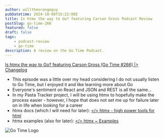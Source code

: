 ```yaml
---
author: willtheorangeguy
pubDatetime: 2024-10-08T15:22:00Z
title: Is htmx the way to Go? featuring Carson Gross Podcast Review
postSlug: go-time-266
featured: false
draft: false
tags:
    - podcast-review
    - go-time
description: A review on the Go Time Podcast.
---
```


[Is htmx the way to Go? featuring Carson Gross (Go Time #266) |> Changelog](https://changelog.com/gotime/266)

-   This episode was a little over my head considering I do not usually listen to Go Time, but I enjoyed it and like learning more about Go
-   Everyone's sentiment on React and JSON and REST is all the same...
-   In my Pasta Tracker project, I will be using htmx to hopefully make the process easier - however, I hope that does not set me up for failure later on in life when looking for a career
-   htmx docs (which I will need for later): [</> htmx - high power tools for html](https://htmx.org/)
-   htmx examples (also for later): [</> htmx ~ Examples](https://htmx.org/examples/)

![Go Time Logo](https://is1-ssl.mzstatic.com/image/thumb/Podcasts113/v4/0d/25/86/0d258649-4cfe-2750-6316-dffd9dbe3b8d/mza_5183216603141582042.png/300x300bb.webp)
